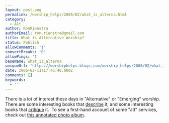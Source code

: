 ```yaml
---
layout: post.pug
permalink: /worship_helps/2006/02/what_is_alterna.html 
category:
  - Alt
author: RonRienstra
authorEmail: ron.rienstra@gmail.com
title: What is Alternative Worship?
status: Publish
allowComments: '1'
convertBreaks: '0'
allowPings: '1'
baseName: what_is_alterna
uniqueUrl: 'https://worshiphelps.blogs.com/worship_helps/2006/02/what_is_alterna.html '
date: 2006-02-11T17:46:46.000Z
comments: []
keywords:
  - ''
---
```

There is a lot of interest these days in "Alternative" or "Emerging" worship.  There are some interesting books that [describe](http://www.amazon.com/gp/product/0801027152/sr=8-2/qid=1139636343/ref=pd_bbs_2/103-5407787-3041462?%5Fencoding=UTF8) it, and some interesting books that [critique](http://www.amazon.com/gp/product/0310259479/sr=8-3/qid=1139636362/ref=pd_bbs_3/103-5407787-3041462?%5Fencoding=UTF8) it.  To see a first-hand account of some "alt" services, check out [this annotated photo album](http://worshiphelps.blogs.com/photos/alt_worship_in_the_u/index.html).
